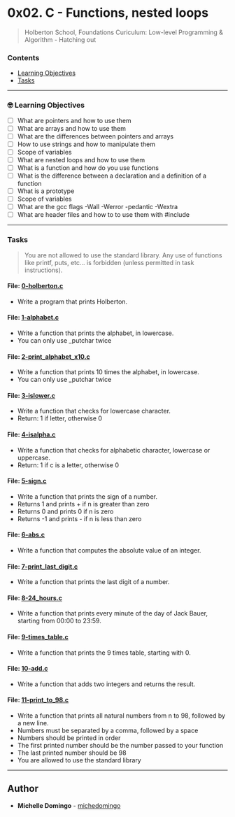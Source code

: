 # 0x02. C - Functions, nested loops
> Holberton School, Foundations Curiculum: Low-level Programming & Algorithm - Hatching out

### Contents
- [Learning Objectives](https://github.com/michedomingo/holbertonschool-low_level_programming/tree/master/0x02-functions_nested_loops/#functions1)
- [Tasks](https://github.com/michedomingo/holbertonschool-low_level_programming/tree/master/0x02-functions_nested_loops/#tasks)
___
<a name="functions1"></a>

### 🤓 Learning Objectives
- [ ] What are pointers and how to use them
- [ ] What are arrays and how to use them
- [ ] What are the differences between pointers and arrays
- [ ] How to use strings and how to manipulate them
- [ ] Scope of variables
- [ ] What are nested loops and how to use them
- [ ] What is a function and how do you use functions
- [ ] What is the difference between a declaration and a definition of a function
- [ ] What is a prototype
- [ ] Scope of variables
- [ ] What are the gcc flags -Wall -Werror -pedantic -Wextra
- [ ] What are header files and how to to use them with #include
___
<a name="tasks"></a>
### Tasks
> You are not allowed to use the standard library. Any use of functions like printf, puts, etc… is forbidden (unless permitted in task instructions).

#### File: [0-holberton.c](https://github.com/michedomingo/holbertonschool-low_level_programming/blob/master/0x02-functions_nested_loops/0-holberton.c)
- Write a program that prints Holberton.

#### File: [1-alphabet.c](https://github.com/michedomingo/holbertonschool-low_level_programming/blob/master/0x02-functions_nested_loops/1-alphabet.c)
- Write a function that prints the alphabet, in lowercase.
- You can only use _putchar twice

#### File: [2-print_alphabet_x10.c](https://github.com/michedomingo/holbertonschool-low_level_programming/blob/master/0x02-functions_nested_loops/2-alphabet_x10)
- Write a function that prints 10 times the alphabet, in lowercase.
- You can only use _putchar twice

#### File: [3-islower.c](https://github.com/michedomingo/holbertonschool-low_level_programming/blob/master/0x02-functions_nested_loops/3-islower.c)
- Write a function that checks for lowercase character.
- Return: 1 if letter, otherwise 0

#### File: [4-isalpha.c](https://github.com/michedomingo/holbertonschool-low_level_programming/blob/master/0x02-functions_nested_loops/4-isalpha.c)
- Write a function that checks for alphabetic character, lowercase or uppercase.
- Return: 1 if c is a letter, otherwise 0

#### File: [5-sign.c](https://github.com/michedomingo/holbertonschool-low_level_programming/blob/master/0x02-functions_nested_loops/5-sign.c)
- Write a function that prints the sign of a number.
- Returns 1 and prints + if n is greater than zero
- Returns 0 and prints 0 if n is zero
- Returns -1 and prints - if n is less than zero

#### File: [6-abs.c](https://github.com/michedomingo/holbertonschool-low_level_programming/blob/master/0x02-functions_nested_loops/6-abs.c)
- Write a function that computes the absolute value of an integer.

#### File: [7-print_last_digit.c](https://github.com/michedomingo/holbertonschool-low_level_programming/blob/master/0x02-functions_nested_loops/7-print_last_digit.c)
- Write a function that prints the last digit of a number.

#### File: [8-24_hours.c](https://github.com/michedomingo/holbertonschool-low_level_programming/blob/master/0x02-functions_nested_loops/8-24_hours.c)
- Write a function that prints every minute of the day of Jack Bauer, starting from 00:00 to 23:59.

#### File: [9-times_table.c](https://github.com/michedomingo/holbertonschool-low_level_programming/blob/master/0x02-functions_nested_loops/9-times_table.c)
- Write a function that prints the 9 times table, starting with 0.

#### File: [10-add.c](https://github.com/michedomingo/holbertonschool-low_level_programming/blob/master/0x02-functions_nested_loops/10-add.c)
- Write a function that adds two integers and returns the result.

#### File: [11-print_to_98.c](https://github.com/michedomingo/holbertonschool-low_level_programming/blob/master/0x02-functions_nested_loops/11-print_to_98.c)
- Write a function that prints all natural numbers from n to 98, followed by a new line.
- Numbers must be separated by a comma, followed by a space
- Numbers should be printed in order
- The first printed number should be the number passed to your function
- The last printed number should be 98
- You are allowed to use the standard library
---

## Author
* **Michelle Domingo** - [michedomingo](https://github.com/michedomingo)
